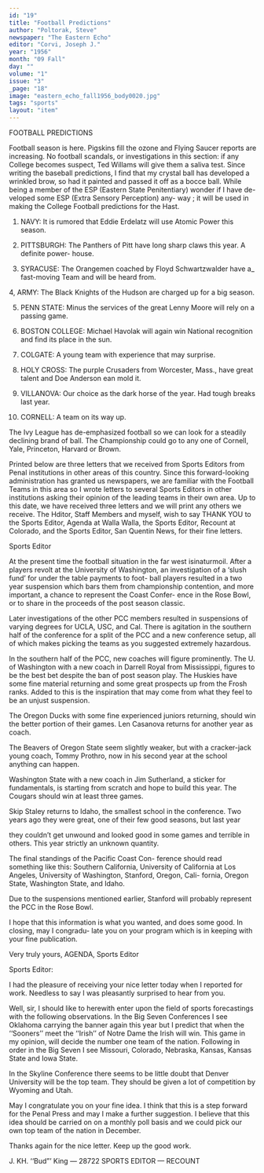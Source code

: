 ```yaml
---
id: "19"
title: "Football Predictions"
author: "Poltorak, Steve"
newspaper: "The Eastern Echo"
editor: "Corvi, Joseph J."
year: "1956"
month: "09 Fall"
day: ""
volume: "1"
issue: "3"
_page: "18"
image: "eastern_echo_fall1956_body0020.jpg"
tags: "sports"
layout: "item"
---
```

FOOTBALL PREDICTIONS

Football season is here. Pigskins fill the ozone
and Flying Saucer reports are increasing. No
football scandals, or investigations in this section:
if any College becomes suspect, Ted Willams will
give them a saliva test. Since writing the baseball
predictions, I find that my crystal ball has developed
a wrinkled brow, so had it painted and passed it off
as a bocce ball. While being a member of the ESP
(Eastern State Penitentiary) wonder if I have de-
veloped some ESP (Extra Sensory Perception) any-
way ; it will be used in making the College Football
predictions for the Hast.

1. NAVY: It is rumored that Eddie Erdelatz
will use Atomic Power this season.

2. PITTSBURGH: The Panthers of Pitt have
long sharp claws this year. A definite power-
house.

3. SYRACUSE: The Orangemen coached by
Floyd Schwartzwalder have a_ fast-moving
Team and will be heard from.

4, ARMY: The Black Knights of the Hudson
are charged up for a big season.

5. PENN STATE: Minus the services of the
great Lenny Moore will rely on a passing game.

6. BOSTON COLLEGE: Michael Havolak will
again win National recognition and find its
place in the sun.

7. COLGATE: A young team with experience
that may surprise.

8. HOLY CROSS: The purple Crusaders from
Worcester, Mass., have great talent and Doe
Anderson ean mold it.

9. VILLANOVA: Our choice as the dark horse
of the year. Had tough breaks last year.

10. CORNELL: A team on its way up.

The Ivy League has de-emphasized football so we
can look for a steadily declining brand of ball. The
Championship could go to any one of Cornell,
Yale, Princeton, Harvard or Brown.

Printed below are three letters that we received
from Sports Editors from Penal institutions in other
areas of this country. Since this forward-looking
administration has granted us newspapers, we are
familiar with the Football Teams in this area so I
wrote letters to several Sports Editors in other
institutions asking their opinion of the leading
teams in their own area. Up to this date, we have
received three letters and we will print any others
we receive. The Hditor, Staff Members and myself,
wish to say THANK YOU to the Sports Editor,
Agenda at Walla Walla, the Sports Editor, Recount
at Colorado, and the Sports Editor, San Quentin
News, for their fine letters.

Sports Editor

At the present time the football situation in
the far west isinaturmoil. After a players revolt at
the University of Washington, an investigation of
a ‘slush fund’ for under the table payments to foot-
ball players resulted in a two year suspension which
bars them from championship contention, and more
important, a chance to represent the Coast Confer-
ence in the Rose Bowl, or to share in the proceeds
of the post season classic.

Later investigations of the other PCC members
resulted in suspensions of varying degrees for
UCLA, USC, and Cal. There is agitation in the
southern half of the conference for a split of the
PCC and a new conference setup, all of which makes
picking the teams as you suggested extremely
hazardous.

In the southern half of the PCC, new coaches
will figure prominently. The U. of Washington with
a new coach in Darrell Royal from Mississippi,
figures to be the best bet despite the ban of post
season play. The Huskies have some fine material
returning and some great prospects up from the
Frosh ranks. Added to this is the inspiration that
may come from what they feel to be an unjust
suspension.

The Oregon Ducks with some fine experienced
juniors returning, should win the better portion of
their games. Len Casanova returns for another year
as coach.

The Beavers of Oregon State seem slightly
weaker, but with a cracker-jack young coach,
Tommy Prothro, now in his second year at the school
anything can happen.

Washington State with a new coach in Jim
Sutherland, a sticker for fundamentals, is starting
from scratch and hope to build this year. The
Cougars should win at least three games.

Skip Staley returns to Idaho, the smallest
school in the conference. Two years ago they were
great, one of their few good seasons, but last year

they couldn’t get unwound and looked good in
some games and terrible in others. This year strictly
an unknown quantity.

The final standings of the Pacific Coast Con-
ference should read something like this: Southern
California, University of California at Los Angeles,
University of Washington, Stanford, Oregon, Cali-
fornia, Oregon State, Washington State, and Idaho.

Due to the suspensions mentioned earlier,
Stanford will probably represent the PCC in the
Rose Bowl.

I hope that this information is what you wanted,
and does some good. In closing, may I congradu-
late you on your program which is in keeping with
your fine publication.

Very truly yours,
AGENDA, Sports Editor

Sports Editor:

I had the pleasure of receiving your nice
letter today when I reported for work. Needless to
say I was pleasantly surprised to hear from you.

Well, sir, I should like to herewith enter upon
the field of sports forecastings with the following
observations. In the Big Seven Conferences I see
Oklahoma carrying the banner again this year but
I predict that when the ‘‘Sooners’’ meet the ‘‘Irish’’
of Notre Dame the Irish will win. This game in
my opinion, will decide the number one team of
the nation. Following in order in the Big Seven I
see Missouri, Colorado, Nebraska, Kansas, Kansas
State and Iowa State.

In the Skyline Conference there seems to be
little doubt that Denver University will be the top
team. They should be given a lot of competition
by Wyoming and Utah.

May I congratulate you on your fine idea. I
think that this is a step forward for the Penal
Press and may I make a further suggestion. I
believe that this idea should be carried on on a
monthly poll basis and we could pick our own top
team of the nation in December.

Thanks again for the nice letter. Keep up
the good work.

J. KH. ‘‘Bud”’ King — 28722
SPORTS EDITOR — RECOUNT

